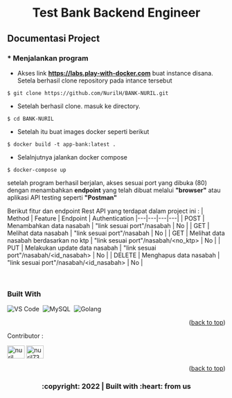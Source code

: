<div id="top"></div>

  <h1 align="center">Test Bank Backend Engineer</h1>

</div>

<!-- DOCUMENTATION PROJECT -->
## Documentasi Project

### * Menjalankan program
- Akses link <b> https://labs.play-with-docker.com</b> buat instance disana. Setela berhasil clone repository pada intance tersebut
```
$ git clone https://github.com/NurilH/BANK-NURIL.git
```
- Setelah berhasil clone. masuk ke directory.
```
$ cd BANK-NURIL
```
- Setelah itu buat images docker seperti berikut
```
$ docker build -t app-bank:latest .
```
- Selalnjutnya jalankan docker compose
```
$ docker-compose up
```

  setelah program berhasil berjalan, akses sesuai port yang dibuka (80) dengan menambahkan <b>endpoint</b> yang telah dibuat melalui <b>"browser"</b> atau aplikasi API testing seperti <b>"Postman"</b>
<br/>

Berikut fitur dan endpoint Rest API yang terdapat dalam project ini :
| Method | Feature | Endpoint | Authentication
|---|---|---|---|
| POST | Menambahkan data nasabah | "link sesuai port"/nasabah | No |
| GET | Melihat data nasabah | "link sesuai port"/nasabah | No |
| GET | Melihat data nasabah berdasarkan no ktp | "link sesuai port"/nasabah/<no_ktp> | No |
| PUT | Melakukan update data nasabah | "link sesuai port"/nasabah/<id_nasabah> | No |
| DELETE | Menghapus data nasabah | "link sesuai port"/nasabah/<id_nasabah> | No |



<br/>
 
### Built With

![VS Code](https://img.shields.io/badge/-Visual%20Studio%20Code-05122A?style=flat&logo=visual-studio-code&logoColor=FFFFFF)&nbsp;
![MySQL](https://img.shields.io/badge/-MySQL-05122A?style=flat&logo=mysql&logoColor=FFFFFF)&nbsp;
![Golang](https://img.shields.io/badge/-Golang-05122A?style=flat&logo=go&logoColor=FFFFFF)&nbsp;

<p align="right">(<a href="#top">back to top</a>)</p>

Contributor :
<br>
<p align="left">
    <a href="https://www.linkedin.com/in/nuril-huda-87b279214/" target="blank"><img align="center"
            src="https://raw.githubusercontent.com/rahuldkjain/github-profile-readme-generator/master/src/images/icons/Social/linked-in-alt.svg"
            alt="nuril huda" height="30" width="40" /></a>
    <a href="https://www.hackerrank.com/nurilhuda7337" target="blank"><img align="center"
            src="https://raw.githubusercontent.com/rahuldkjain/github-profile-readme-generator/master/src/images/icons/Social/hackerrank.svg"
            alt="nuril7337" height="30" width="40" /></a>
</p>

<p align="right">(<a href="#top">back to top</a>)</p>
<h3>
<p align="center">:copyright: 2022 | Built with :heart: from us</p>
</h3>
<!-- end -->
